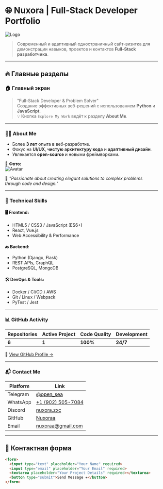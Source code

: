 # 🌐 Nuxora | Full-Stack Developer Portfolio

![Logo](https://cdn-icons-png.flaticon.com/128/6422/6422227.png)

> Современный и адаптивный одностраничный сайт-визитка для демонстрации навыков, проектов и контактов **Full-Stack разработчика**.

---

## 🔥 Главные разделы

### 🏠 Главный экран
> "Full-Stack Developer & Problem Solver"  
Создание эффективных веб-решений с использованием **Python** и **JavaScript**.  
💡 Кнопка `Explore My Work` ведёт к разделу **About Me**.

---

### 👨‍💻 About Me

- Более **3 лет** опыта в веб-разработке.
- Фокус на **UI/UX**, **чистую архитектуру кода** и **адаптивный дизайн**.
- Увлекается **open-source** и новыми фреймворками.

📸 **Фото:**  
![Avatar](https://i.pinimg.com/736x/7d/ae/59/7dae592fca47113e695f2a18c873f89d.jpg)

💬 _"Passionate about creating elegant solutions to complex problems through code and design."_

---

### 🧠 Technical Skills

#### 🖥️ Frontend:
- HTML5 / CSS3 / JavaScript (ES6+)
- React, Vue.js
- Web Accessibility & Performance

#### 🔙 Backend:
- Python (Django, Flask)
- REST APIs, GraphQL
- PostgreSQL, MongoDB

#### 🛠 DevOps & Tools:
- Docker / CI/CD / AWS
- Git / Linux / Webpack
- PyTest / Jest

---

### 📊 GitHub Activity

| Repositories | Active Project | Code Quality | Development |
|-------------|----------------|---------------|--------------|
| **6**       | **1**          | **100%**      | **24/7**     |

🔗 [View GitHub Profile →](https://github.com/Nuxoraa)

---

### 📬 Contact Me

| Platform     | Link                                      |
|--------------|-------------------------------------------|
| Telegram     | [@open_sea](https://t.me/open_seaaa)      |
| WhatsApp     | [+1 (902) 505-7084](https://wa.me/19025057084) |
| Discord      | [nuxora.zxc](https://discordapp.com/users/nuxora.zxc) |
| GitHub       | [Nuxoraa](https://github.com/Nuxoraa)     |
| Email        | [nuxoraa@gmail.com](mailto:nuxoraa@gmail.com) |

---

## 📧 Контактная форма

```html
<form>
  <input type="text" placeholder="Your Name" required>
  <input type="email" placeholder="Your Email" required>
  <textarea placeholder="Your Project Details" required></textarea>
  <button type="submit">Send Message ✈</button>
</form>
